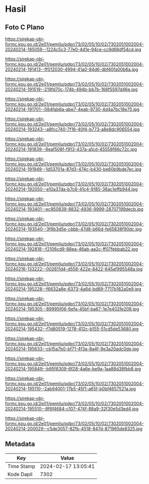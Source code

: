 # Hasil

## Foto C Plano

https://sirekap-obj-formc.kpu.go.id/2e01/pemilu/pdpr/73/02/05/10/02/7302051002004-20240214-185059--1224c5c3-77e0-4d1e-94ce-cc9d68df54cd.jpg

https://sirekap-obj-formc.kpu.go.id/2e01/pemilu/pdpr/73/02/05/10/02/7302051002004-20240214-191413--ff012030-4994-41a0-84d6-dbf40fa00b6a.jpg

https://sirekap-obj-formc.kpu.go.id/2e01/pemilu/pdpr/73/02/05/10/02/7302051002004-20240214-191519--219fd70c-174b-494b-bb7b-166f5597d46e.jpg

https://sirekap-obj-formc.kpu.go.id/2e01/pemilu/pdpr/73/02/05/10/02/7302051002004-20240214-191701--084fab6a-abe7-4eab-9730-4d4a7bc18e75.jpg

https://sirekap-obj-formc.kpu.go.id/2e01/pemilu/pdpr/73/02/05/10/02/7302051002004-20240214-193243--a8fcc740-7f16-40f4-b773-a8e8dc906554.jpg

https://sirekap-obj-formc.kpu.go.id/2e01/pemilu/pdpr/73/02/05/10/02/7302051002004-20240214-191839--8eaf508f-f913-437a-a1cd-45558f86c72c.jpg

https://sirekap-obj-formc.kpu.go.id/2e01/pemilu/pdpr/73/02/05/10/02/7302051002004-20240214-191949--1d53701a-87d3-474c-b430-be60b9bde7ec.jpg

https://sirekap-obj-formc.kpu.go.id/2e01/pemilu/pdpr/73/02/05/10/02/7302051002004-20240214-192050--e10a37da-b7c6-41c4-9185-36ac1effb944.jpg

https://sirekap-obj-formc.kpu.go.id/2e01/pemilu/pdpr/73/02/05/10/02/7302051002004-20240214-193401--ec950839-8832-4936-9999-28707199decb.jpg

https://sirekap-obj-formc.kpu.go.id/2e01/pemilu/pdpr/73/02/05/10/02/7302051002004-20240214-193540--3f9b3d5e-cbbb-47d8-b66d-fe65838f90dc.jpg

https://sirekap-obj-formc.kpu.go.id/2e01/pemilu/pdpr/73/02/05/10/02/7302051002004-20240214-192818--f2106cd9-88ea-46ab-aa2c-ff07febbab22.jpg

https://sirekap-obj-formc.kpu.go.id/2e01/pemilu/pdpr/73/02/05/10/02/7302051002004-20240216-133222--002611d4-d558-422e-8422-645af995548a.jpg

https://sirekap-obj-formc.kpu.go.id/2e01/pemilu/pdpr/73/02/05/10/02/7302051002004-20240214-195228--f6632a8e-6373-4a6d-bd89-7717b182a0e9.jpg

https://sirekap-obj-formc.kpu.go.id/2e01/pemilu/pdpr/73/02/05/10/02/7302051002004-20240214-195305--89995f06-6efa-45bf-ba67-1e7e402fe208.jpg

https://sirekap-obj-formc.kpu.go.id/2e01/pemilu/pdpr/73/02/05/10/02/7302051002004-20240214-195432--f7d80519-1278-412c-b155-51cd5de53680.jpg

https://sirekap-obj-formc.kpu.go.id/2e01/pemilu/pdpr/73/02/05/10/02/7302051002004-20240214-195633--cb15a7b0-bf71-4f3a-8a4f-9e3a20adc0de.jpg

https://sirekap-obj-formc.kpu.go.id/2e01/pemilu/pdpr/73/02/05/10/02/7302051002004-20240214-195849--b95f8309-6f28-4a6e-be9a-1aa88d38fbb8.jpg

https://sirekap-obj-formc.kpu.go.id/2e01/pemilu/pdpr/73/02/05/10/02/7302051002004-20240214-195110--2ab94001-17b5-45f1-a65f-b0bf4657521a.jpg

https://sirekap-obj-formc.kpu.go.id/2e01/pemilu/pdpr/73/02/05/10/02/7302051002004-20240214-195510--8f6f4684-c107-474f-88a9-32f30e5d3ed4.jpg

https://sirekap-obj-formc.kpu.go.id/2e01/pemilu/pdpr/73/02/05/10/02/7302051002004-20240214-200029--c5de3057-82fb-4518-847d-871965de8325.jpg


## Metadata

| Key        | Value               |
| ---------- | ------------------- |
| Time Stamp | 2024-02-17 13:05:41 |
| Kode Dapil | 7302                |



